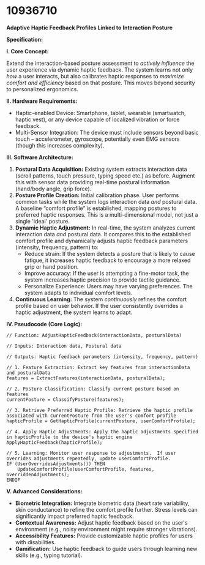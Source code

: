 # 10936710

**Adaptive Haptic Feedback Profiles Linked to Interaction Posture**

**Specification:**

**I. Core Concept:**

Extend the interaction-based posture assessment to *actively influence* the user experience via dynamic haptic feedback. The system learns not only *how* a user interacts, but also calibrates haptic responses to *maximize comfort and efficiency* based on that posture. This moves beyond security to personalized ergonomics.

**II. Hardware Requirements:**

*   Haptic-enabled Device: Smartphone, tablet, wearable (smartwatch, haptic vest), or any device capable of localized vibration or force feedback.
*   Multi-Sensor Integration: The device must include sensors beyond basic touch – accelerometer, gyroscope, potentially even EMG sensors (though this increases complexity).

**III. Software Architecture:**

1.  **Postural Data Acquisition:** Existing system extracts interaction data (scroll patterns, touch pressure, typing speed etc.) as before.  Augment this with sensor data providing real-time postural information (hand/body angle, grip force).
2.  **Posture Profile Creation:** Initial calibration phase.  User performs common tasks while the system logs interaction data *and* postural data. A baseline “comfort profile” is established, mapping postures to preferred haptic responses.  This is a multi-dimensional model, not just a single 'ideal' posture.
3.  **Dynamic Haptic Adjustment:**  In real-time, the system analyzes current interaction data *and* postural data. It compares this to the established comfort profile and dynamically adjusts haptic feedback parameters (intensity, frequency, pattern) to:
    *   Reduce strain: If the system detects a posture that is likely to cause fatigue, it increases haptic feedback to encourage a more relaxed grip or hand position.
    *   Improve accuracy:  If the user is attempting a fine-motor task, the system increases haptic precision to provide tactile guidance.
    *   Personalize Experience:  Users may have varying preferences. The system adapts to individual comfort levels.
4.  **Continuous Learning:** The system *continuously* refines the comfort profile based on user behavior. If the user consistently overrides a haptic adjustment, the system learns to adapt.

**IV. Pseudocode (Core Logic):**

```
// Function: AdjustHapticFeedback(interactionData, posturalData)

// Inputs: Interaction data, Postural data

// Outputs: Haptic feedback parameters (intensity, frequency, pattern)

// 1. Feature Extraction: Extract key features from interactionData and posturalData
features = ExtractFeatures(interactionData, posturalData);

// 2. Posture Classification: Classify current posture based on features
currentPosture = ClassifyPosture(features);

// 3. Retrieve Preferred Haptic Profile: Retrieve the haptic profile associated with currentPosture from the user's comfort profile
hapticProfile = GetHapticProfile(currentPosture, userComfortProfile);

// 4. Apply Haptic Adjustments: Apply the haptic adjustments specified in hapticProfile to the device's haptic engine
ApplyHapticFeedback(hapticProfile);

// 5. Learning: Monitor user response to adjustments.  If user overrides adjustments repeatedly, update userComfortProfile.
IF (UserOverridesAdjustments()) THEN
    UpdateComfortProfile(userComfortProfile, features, overriddenAdjustments);
ENDIF
```

**V.  Advanced Considerations:**

*   **Biometric Integration:** Integrate biometric data (heart rate variability, skin conductance) to refine the comfort profile further. Stress levels can significantly impact preferred haptic feedback.
*   **Contextual Awareness:**  Adjust haptic feedback based on the user's environment (e.g., noisy environment might require stronger vibrations).
*   **Accessibility Features:** Provide customizable haptic profiles for users with disabilities.
*   **Gamification:**  Use haptic feedback to guide users through learning new skills (e.g., typing tutorial).